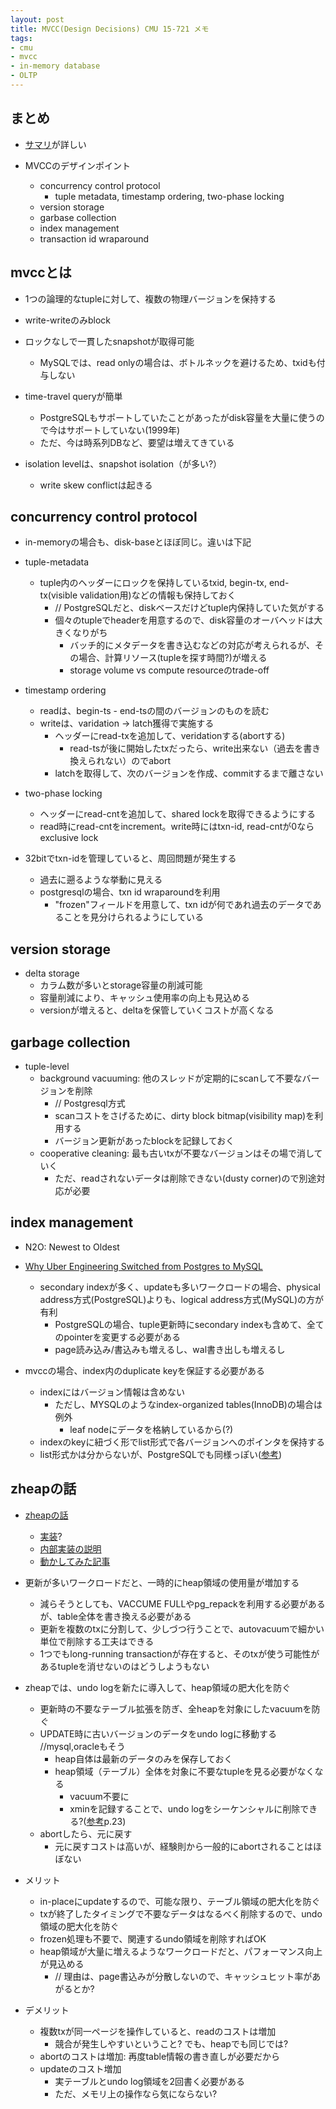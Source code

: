 ```yaml
---
layout: post
title: MVCC(Design Decisions) CMU 15-721 メモ
tags:
- cmu
- mvcc
- in-memory database
- OLTP
---
```


## まとめ

- [サマリ](https://15721.courses.cs.cmu.edu/spring2020/notes/03-mvcc1.pdf)が詳しい

- MVCCのデザインポイント
  - concurrency control protocol
    - tuple metadata, timestamp ordering, two-phase locking
  - version storage
  - garbase collection
  - index management
  - transaction id wraparound

## mvccとは

- 1つの論理的なtupleに対して、複数の物理バージョンを保持する
- write-writeのみblock
- ロックなしで一貫したsnapshotが取得可能
  - MySQLでは、read onlyの場合は、ボトルネックを避けるため、txidも付与しない
- time-travel queryが簡単
  - PostgreSQLもサポートしていたことがあったがdisk容量を大量に使うので今はサポートしていない(1999年)
  - ただ、今は時系列DBなど、要望は増えてきている

- isolation levelは、snapshot isolation（が多い?）
  - write skew conflictは起きる

## concurrency control protocol

- in-memoryの場合も、disk-baseとほぼ同じ。違いは下記

- tuple-metadata
  - tuple内のヘッダーにロックを保持しているtxid, begin-tx, end-tx(visible validation用)などの情報も保持しておく
    - // PostgreSQLだと、diskベースだけどtuple内保持していた気がする
    - 個々のtupleでheaderを用意するので、disk容量のオーバヘッドは大きくなりがち
      - バッチ的にメタデータを書き込むなどの対応が考えられるが、その場合、計算リソース(tupleを探す時間?)が増える
      - storage volume vs compute resourceのtrade-off

- timestamp ordering
  - readは、begin-ts - end-tsの間のバージョンのものを読む
  - writeは、varidation -> latch獲得で実施する
    - ヘッダーにread-txを追加して、veridationする(abortする)
      - read-tsが後に開始したtxだったら、write出来ない（過去を書き換えられない）のでabort
    - latchを取得して、次のバージョンを作成、commitするまで離さない

- two-phase locking
  - ヘッダーにread-cntを追加して、shared lockを取得できるようにする
  - read時にread-cntをincrement。write時にはtxn-id, read-cntが0ならexclusive lock

- 32bitでtxn-idを管理していると、周回問題が発生する
  - 過去に遡るような挙動に見える
  - postgresqlの場合、txn id wraparoundを利用
    - "frozen"フィールドを用意して、txn idが何であれ過去のデータであることを見分けられるようにしている

## version storage

- delta storage
  - カラム数が多いとstorage容量の削減可能
  - 容量削減により、キャッシュ使用率の向上も見込める
  - versionが増えると、deltaを保管していくコストが高くなる

## garbage collection

- tuple-level
  - background vacuuming: 他のスレッドが定期的にscanして不要なバージョンを削除
    - // Postgresql方式
    - scanコストをさげるために、dirty block bitmap(visibility map)を利用する
    - バージョン更新があったblockを記録しておく
  - cooperative cleaning: 最も古いtxが不要なバージョンはその場で消していく
    - ただ、readされないデータは削除できない(dusty corner)ので別途対応が必要

## index management

- N2O: Newest to Oldest

- [Why Uber Engineering Switched from Postgres to MySQL](https://eng.uber.com/postgres-to-mysql-migration/)
  - secondary indexが多く、updateも多いワークロードの場合、physical address方式(PostgreSQL)よりも、logical address方式(MySQL)の方が有利
    - PostgreSQLの場合、tuple更新時にsecondary indexも含めて、全てのpointerを変更する必要がある
    - page読み込み/書込みも増えるし、wal書き出しも増えるし

- mvccの場合、index内のduplicate keyを保証する必要がある
  - indexにはバージョン情報は含めない
    - ただし、MYSQLのようなindex-organized tables(InnoDB)の場合は例外
      - leaf nodeにデータを格納しているから(?)
  - indexのkeyに紐づく形でlist形式で各バージョンへのポインタを保持する
  - list形式かは分からないが、PostgreSQLでも同様っぽい([参考](https://en.ppt-online.org/7540))


## zheapの話

- [zheapの話](http://rhaas.blogspot.com/2018/01/do-or-undo-there-is-no-vacuum.html)
  - [実装](https://github.com/EnterpriseDB/zheap)?
  - [内部実装の説明](https://www.postgresql.eu/events/pgconfeu2018/sessions/session/2104/slides/93/zheap-a-new-storage-format-postgresql.pdf)
  - [動かしてみた記事](https://qiita.com/U_ikki/items/7a7aa100842d1061a57a)

- 更新が多いワークロードだと、一時的にheap領域の使用量が増加する
  - 減らそうとしても、VACCUME FULLやpg_repackを利用する必要があるが、table全体を書き換える必要がある
  - 更新を複数のtxに分割して、少しづつ行うことで、autovacuumで細かい単位で削除する工夫はできる
  - 1つでもlong-running transactionが存在すると、そのtxが使う可能性があるtupleを消せないのはどうしようもない

- zheapでは、undo logを新たに導入して、heap領域の肥大化を防ぐ
  - 更新時の不要なテーブル拡張を防ぎ、全heapを対象にしたvacuumを防ぐ
  - UPDATE時に古いバージョンのデータをundo logに移動する  //mysql,oracleもそう
    - heap自体は最新のデータのみを保存しておく
    - heap領域（テーブル）全体を対象に不要なtupleを見る必要がなくなる
      - vacuum不要に
      - xminを記録することで、undo logをシーケンシャルに削除できる?([参考](https://www.postgresql.eu/events/pgconfeu2018/sessions/session/2104/slides/93/zheap-a-new-storage-format-postgresql.pdf)p.23)
  - abortしたら、元に戻す
    - 元に戻すコストは高いが、経験則から一般的にabortされることはほぼない

- メリット
  - in-placeにupdateするので、可能な限り、テーブル領域の肥大化を防ぐ
  - txが終了したタイミングで不要なデータはなるべく削除するので、undo領域の肥大化を防ぐ
  - frozen処理も不要で、関連するundo領域を削除すればOK
  - heap領域が大量に増えるようなワークロードだと、パフォーマンス向上が見込める
    - // 理由は、page書込みが分散しないので、キャッシュヒット率があがるとか?

- デメリット
  - 複数txが同一ページを操作していると、readのコストは増加
    - 競合が発生しやすいということ? でも、heapでも同じでは?
  - abortのコストは増加: 再度table情報の書き直しが必要だから
  - updateのコスト増加
    - 実テーブルとundo log領域を2回書く必要がある
    - ただ、メモリ上の操作なら気にならない?
